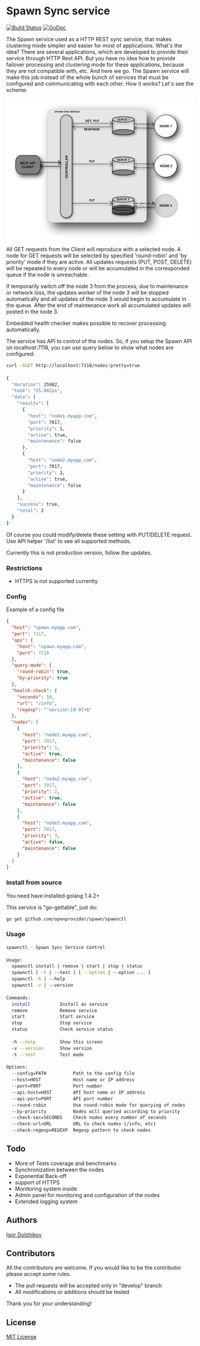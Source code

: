 Spawn Sync service
==================

[![Build Status](https://travis-ci.org/openprovider/spawn.svg?branch=master)](https://travis-ci.org/openprovider/spawn)
[![GoDoc](https://godoc.org/github.com/openprovider/spawn?status.svg)](https://godoc.org/github.com/openprovider/spawn)

The Spawn service used as a HTTP REST sync service, that makes clustering mode simpler and easier for most
of applications. What's the idea? There are several applications, which are developed to provide their service
through HTTP Rest API. But you have no idea how to provide failover processing and clustering mode for these 
applications, because they are not compatible with, etc. And here we go. The Spawn service will make this
job instead of the whole bunch of services that must be configured and communicating with each other.
How it works? Let's see the scheme:

![Scheme](https://github.com/openprovider/spawn/blob/master/scheme/scheme.png)

All GET requests from the Client will reproduce with a selected node. A node for GET requests will be selected
by specified 'round-robin' and 'by priority' mode if they are active. All updates requests (PUT, POST, DELETE)
will be repeated to every node or will be accumulated in the corresponded queue if the node is unreachable.

If temporarily switch off the node 3 from the process, due to maintenance or network loss, the updates worker
of the node 3 will be stopped automatically and all updates of the node 3 would begin to accumulate in the queue.
After the end of maintenance work all accumulated updates will posted in the node 3. 

Embedded health checker makes possible to recover processing automatically. 

The service has API to control of the nodes. So, if you setup the Spawn API on localhost:7118, you can use query
below to show what nodes are configured:

```sh
curl -XGET http://localhost:7118/nodes?pretty=true

{
  "duration": 25982,
  "took": "25.982µs",
  "data": {
    "results": [
      {
        "host": "node1.myapp.com",
        "port": 7017,
        "priority": 1,
        "active": true,
        "maintenance": false
      },
      {
        "host": "node2.myapp.com",
        "port": 7017,
        "priority": 2,
        "active": true,
        "maintenance": false
      }
    ],
    "success": true,
    "total": 2
  }
}

```

Of course you could modify/delete these setting with PUT/DELETE request. Use API helper '/list' to see all supported methods.

Currently this is not production version, follow the updates.

### Restrictions

- HTTPS is not supported currently


### Config

Example of a config file
```json
{
  "host": "spawn.myapp.com",
  "port": 7117,
  "api": {
    "host": "spawn.myapp.com",
    "port": 7118
  },
  "query-mode": {
    "round-robin": true,
    "by-priority": true
  },
  "health-check": {
    "seconds": 10,
    "url": "/info",
    "regexp": "^version:[0-9]+$"
  },
  "nodes": [
    {
      "host": "node1.myapp.com",
      "port": 7017,
      "priority": 1,
      "active": true,
      "maintenance": false
    },
    {
      "host": "node2.myapp.com",
      "port": 7017,
      "priority": 2,
      "active": true,
      "maintenance": false
    },
    {
      "host": "node3.myapp.com",
      "port": 7017,
      "priority": 3,
      "active": false,
      "maintenance": false
    }
  ]
}
```
### Install from source

You need have installed golang 1.4.2+

This service is "go-gettable", just do:

```sh
go get github.com/openprovider/spawn/spawnctl
```

### Usage

```sh
spawnctl - Spawn Sync Service Control

Usage:
  spawnctl install | remove | start | stop | status
  spawnctl [ -t | --test ] [ --option | --option ... ]
  spawnctl -h | --help
  spawnctl -v | --version

Commands:
  install           Install as service
  remove            Remove service
  start             Start service
  stop              Stop service
  status            Check service status

  -h --help         Show this screen
  -v --version      Show version
  -t --test         Test mode

Options:
  --config=PATH          Path to the config file
  --host=HOST            Host name or IP address
  --port=PORT            Port number
  --api-host=HOST        API host name or IP address
  --api-port=PORT        API port number
  --round-robin          Use round-robin mode for querying of nodes
  --by-priority          Nodes will queried according to priority
  --check-sec=SECONDS    Check nodes every number of seconds
  --check-url=URL        URL to check nodes (/info, etc)
  --check-regexp=REGEXP  Regexp pattern to check nodes
```

## Todo

- More of Tests coverage and benchmarks
- Synchronization between the nodes
- Exponential Back-off
- support of HTTPS
- Monitoring system inside
- Admin panel for monitoring and configuration of the nodes
- Extended logging system

## Authors

[Igor Dolzhikov](https://github.com/takama)

## Contributors

All the contributors are welcome. If you would like to be the contributor please accept some rules.
- The pull requests will be accepted only in "develop" branch
- All modifications or additions should be tested

Thank you for your understanding!

## License

[MIT License](https://github.com/openprovider/spawn/blob/master/LICENSE)
